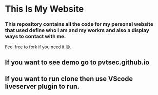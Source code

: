 # This Is My Website
### This repository contains all the code for my personal website that used define who I am and my workrs and also a display ways to contact with me.
Feel free to fork if you need it 😊.
## If you want to see demo go to pvtsec.github.io
## If you want to run clone then use VScode liveserver plugin to run.
